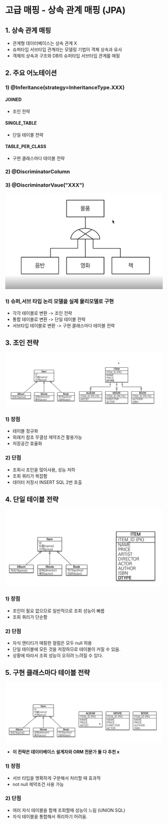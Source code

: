# 고급 매핑 - 상속 관계 매핑 (JPA)

## 1. 상속 관계 매핑

- 관계형 데이터베이스는 상속 관계 X
- 슈퍼타입 서브타입 관계라는 모델링 기법이 객체 상속과 유사
- 객체의 상속과 구조와 DB의 슈퍼타입 서브타입 관계를 매핑

## 2. 주요 어노테이션

### 1) @Inferitance(strategy=InheritanceType.XXX)

#### JOINED

- 조인 전략

#### SINGLE_TABLE

- 단일 테이블 전략

#### TABLE_PER_CLASS

- 구현 클래스마다 테이블 전략

### 2) @DiscriminatorColumn

### 3) @DiscriminatorVaue("XXX")

![alt](/assets/images/post/jpa/19.png)

### 1) 슈퍼,서브 타입 논리 모델을 실제 물리모델로 구현

- 각각 테이블로 변환 -> 조인 전략
- 통합 테이블로 변환 -> 단일 테이블 전략
- 서브타입 테이블로 변환 -> 구현 클래스마다 테이블 전략

## 3. 조인 전략

![alt](/assets/images/post/jpa/20.png)

### 1) 장점

- 테이블 정규화
- 외래키 참조 무결성 제약조건 활용가능
- 저장공간 효율화

### 2) 단점

- 조회시 조인을 많이사용, 성능 저하
- 조회 쿼리가 복잡함
- 데이터 저장시 INSERT SQL 2번 호출

## 4. 단일 테이블 전략

![alt](/assets/images/post/jpa/21.png)

### 1) 장점

- 조인이 필요 없으므로 일반적으로 조회 성능이 빠름
- 조회 쿼리가 단순함

### 2) 단점

- 자식 엔티티가 매핑한 컬럼은 모두 null 허용
- 단일 테이블에 모든 것을 저장하므로 테이블이 커질 수 있음.
- 상황에 따라서 조회 성능이 오히려 느려질 수 있다.

## 5. 구현 클래스마다 테이블 전략

![alt](/assets/images/post/jpa/22.png)

- **이 전략은 데이터베이스 설계자와 ORM 전문가 둘 다 추천 x**

### 1) 장점

- 서브 타입을 명확하게 구분해서 처리할 때 효과적
- not null 제약조건 사용 가능

### 2) 단점

- 여러 자식 테이블을 함께 조회할때 성능이 느림 (UNION SQL)
- 자식 테이블을 통합해서 쿼리하기 어려움.
